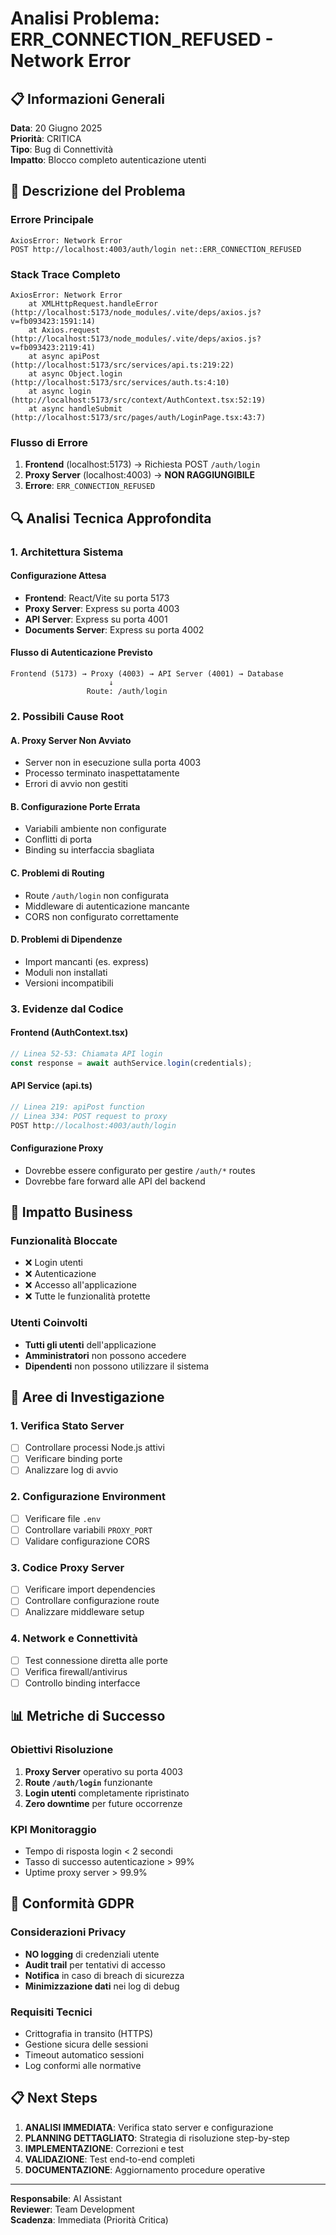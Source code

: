 # Analisi Problema: ERR_CONNECTION_REFUSED - Network Error

## 📋 Informazioni Generali

**Data**: 20 Giugno 2025  
**Priorità**: CRITICA  
**Tipo**: Bug di Connettività  
**Impatto**: Blocco completo autenticazione utenti  

## 🚨 Descrizione del Problema

### Errore Principale
```
AxiosError: Network Error
POST http://localhost:4003/auth/login net::ERR_CONNECTION_REFUSED
```

### Stack Trace Completo
```
AxiosError: Network Error
    at XMLHttpRequest.handleError (http://localhost:5173/node_modules/.vite/deps/axios.js?v=fb093423:1591:14)
    at Axios.request (http://localhost:5173/node_modules/.vite/deps/axios.js?v=fb093423:2119:41)
    at async apiPost (http://localhost:5173/src/services/api.ts:219:22)
    at async Object.login (http://localhost:5173/src/services/auth.ts:4:10)
    at async login (http://localhost:5173/src/context/AuthContext.tsx:52:19)
    at async handleSubmit (http://localhost:5173/src/pages/auth/LoginPage.tsx:43:7)
```

### Flusso di Errore
1. **Frontend** (localhost:5173) → Richiesta POST `/auth/login`
2. **Proxy Server** (localhost:4003) → **NON RAGGIUNGIBILE**
3. **Errore**: `ERR_CONNECTION_REFUSED`

## 🔍 Analisi Tecnica Approfondita

### 1. Architettura Sistema

#### Configurazione Attesa
- **Frontend**: React/Vite su porta 5173
- **Proxy Server**: Express su porta 4003
- **API Server**: Express su porta 4001
- **Documents Server**: Express su porta 4002

#### Flusso di Autenticazione Previsto
```
Frontend (5173) → Proxy (4003) → API Server (4001) → Database
                      ↓
                 Route: /auth/login
```

### 2. Possibili Cause Root

#### A. Proxy Server Non Avviato
- Server non in esecuzione sulla porta 4003
- Processo terminato inaspettatamente
- Errori di avvio non gestiti

#### B. Configurazione Porte Errata
- Variabili ambiente non configurate
- Conflitti di porta
- Binding su interfaccia sbagliata

#### C. Problemi di Routing
- Route `/auth/login` non configurata
- Middleware di autenticazione mancante
- CORS non configurato correttamente

#### D. Problemi di Dipendenze
- Import mancanti (es. express)
- Moduli non installati
- Versioni incompatibili

### 3. Evidenze dal Codice

#### Frontend (AuthContext.tsx)
```typescript
// Linea 52-53: Chiamata API login
const response = await authService.login(credentials);
```

#### API Service (api.ts)
```typescript
// Linea 219: apiPost function
// Linea 334: POST request to proxy
POST http://localhost:4003/auth/login
```

#### Configurazione Proxy
- Dovrebbe essere configurato per gestire `/auth/*` routes
- Dovrebbe fare forward alle API del backend

## 🎯 Impatto Business

### Funzionalità Bloccate
- ❌ Login utenti
- ❌ Autenticazione
- ❌ Accesso all'applicazione
- ❌ Tutte le funzionalità protette

### Utenti Coinvolti
- **Tutti gli utenti** dell'applicazione
- **Amministratori** non possono accedere
- **Dipendenti** non possono utilizzare il sistema

## 🔧 Aree di Investigazione

### 1. Verifica Stato Server
- [ ] Controllare processi Node.js attivi
- [ ] Verificare binding porte
- [ ] Analizzare log di avvio

### 2. Configurazione Environment
- [ ] Verificare file `.env`
- [ ] Controllare variabili `PROXY_PORT`
- [ ] Validare configurazione CORS

### 3. Codice Proxy Server
- [ ] Verificare import dependencies
- [ ] Controllare configurazione route
- [ ] Analizzare middleware setup

### 4. Network e Connettività
- [ ] Test connessione diretta alle porte
- [ ] Verifica firewall/antivirus
- [ ] Controllo binding interfacce

## 📊 Metriche di Successo

### Obiettivi Risoluzione
1. **Proxy Server** operativo su porta 4003
2. **Route `/auth/login`** funzionante
3. **Login utenti** completamente ripristinato
4. **Zero downtime** per future occorrenze

### KPI Monitoraggio
- Tempo di risposta login < 2 secondi
- Tasso di successo autenticazione > 99%
- Uptime proxy server > 99.9%

## 🚨 Conformità GDPR

### Considerazioni Privacy
- **NO logging** di credenziali utente
- **Audit trail** per tentativi di accesso
- **Notifica** in caso di breach di sicurezza
- **Minimizzazione dati** nei log di debug

### Requisiti Tecnici
- Crittografia in transito (HTTPS)
- Gestione sicura delle sessioni
- Timeout automatico sessioni
- Log conformi alle normative

## 📋 Next Steps

1. **ANALISI IMMEDIATA**: Verifica stato server e configurazione
2. **PLANNING DETTAGLIATO**: Strategia di risoluzione step-by-step
3. **IMPLEMENTAZIONE**: Correzioni e test
4. **VALIDAZIONE**: Test end-to-end completi
5. **DOCUMENTAZIONE**: Aggiornamento procedure operative

---

**Responsabile**: AI Assistant  
**Reviewer**: Team Development  
**Scadenza**: Immediata (Priorità Critica)